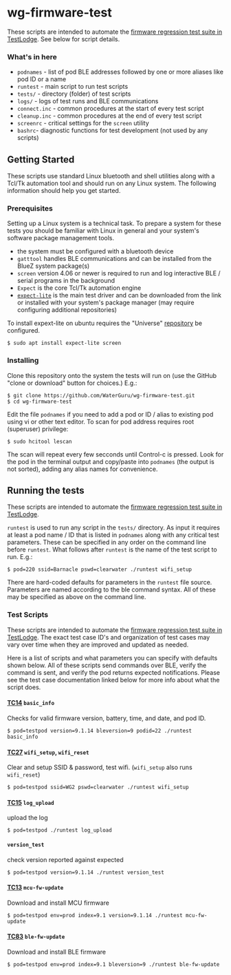 # wg-firmware-test

These scripts are intended to automate the [firmware regression test suite in TestLodge](https://waterguru.testlodge.com/projects/27528/suites/130300). See below for script details.

### What's in here

* ```podnames``` - list of pod BLE addresses followed by one or more aliases like pod ID or a name
* ```runtest```  - main script to run test scripts
* ```tests/``` - directory (folder) of test scripts
* ```logs/``` - logs of test runs and BLE communications
* ```connect.inc``` - common procedures at the start of every test script
* ```cleanup.inc``` - common procedures at the end of every test script
* ```screenrc``` - critical settings for the ```screen``` utility
* ```bashrc```- diagnostic functions for test development (not used by any scripts)

## Getting Started

These scripts use standard Linux bluetooth and shell utilities along with a Tcl/Tk automation tool and should run on any Linux system. The following information should help you get started.

### Prerequisites

Setting up a Linux system is a technical task. To prepare a system for these tests you should be familiar with Linux in general and your system's software package management tools.

* the system must be configured with a bluetooth device
* ```gatttool``` handles BLE communications and can be installed from the BlueZ system package(s)
* ```screen``` version 4.06 or newer is required to run and log interactive BLE / serial programs in the background
* ```Expect``` is the core Tcl/Tk automation engine
* [```expect-lite```](http://expect-lite.sourceforge.net/expect-lite_install.html) is the main test driver and can be downloaded from the link or installed with your system's package manager (may require configuring additional repositories) 

To install expext-lite on ubuntu requires the "Universe" [repository](https://help.ubuntu.com/community/Repositories#Managing_Repositories) be configured. 

```
$ sudo apt install expect-lite screen
```
### Installing

Clone this repository onto the system the tests will run on (use the GitHub "clone or download" button for choices.) E.g.: 

```
$ git clone https://github.com/WaterGuru/wg-firmware-test.git
$ cd wg-firmware-test
```

Edit the file ```podnames``` if you need to add a pod or ID / alias to existing pod using vi or other text editor. To scan for pod address requires root (superuser) privilege:

```
$ sudo hcitool lescan
```

The scan will repeat every few secconds until Control-c is pressed. Look for the pod in the terminal output and copy/paste into ```podnames``` (the output is not sorted), adding any alias names for convenience.

## Running the tests
These scripts are intended to automate the [firmware regression test suite in TestLodge](https://waterguru.testlodge.com/projects/27528/suites/130300).

```runtest``` is used to run any script in the ```tests/``` directory. As input it requires at least a pod name / ID that is listed in ```podnames``` along with any critical test parameters. These can be specified in any order on the command line before ```runtest```. What follows after ```runtest``` is the name of the test script to run. E.g.:

```
$ pod=220 ssid=Barnacle pswd=clearwater ./runtest wifi_setup
```

There are hard-coded defaults for parameters in the ```runtest``` file source. Parameters are named according to the ble command syntax. All of these may be specified as above on the command line.


### Test Scripts

These scripts are intended to automate the [firmware regression test suite in TestLodge](https://waterguru.testlodge.com/projects/27528/suites/130300). The exact test case ID's and organization of test cases may vary over time when they are improved and updated as needed.

Here is a list of scripts and what parameters you can specify with defaults shown below. All of these scripts send commands over BLE, verify the command is sent, and verify the pod returns expected notifications. Please see the test case documentation linked below for more info about what the script does.

#### [TC14](https://waterguru.testlodge.com/projects/27528/suites/130300?expand_section=140046#case_2130492)  ```basic_info```
Checks for valid firmware version, battery, time, and date, and pod ID.
```
$ pod=testpod version=9.1.14 bleversion=9 podid=22 ./runtest basic_info
```
#### [TC27](https://waterguru.testlodge.com/projects/27528/suites/130300?expand_section=140046#case_2134981) ```wifi_setup```, ```wifi_reset``` 
Clear and setup SSID & password, test wifi. (```wifi_setup``` also runs ```wifi_reset```)
```
$ pod=testpod ssid=WG2 pswd=clearwater ./runtest wifi_setup
```
#### [TC15](https://waterguru.testlodge.com/projects/27528/suites/130300?expand_section=140046#case_2130494) ```log_upload``` 
upload the log
```
$ pod=testpod ./runtest log_upload
```
#### ```version_test``` 
check version reported against expected
```
$ pod=testpod version=9.1.14 ./runtest version_test
```
#### [TC13](https://waterguru.testlodge.com/projects/27528/suites/130300?expand_section=140046#case_2130489) ```mcu-fw-update``` 
Download and install MCU firmware
```
$ pod=testpod env=prod index=9.1 version=9.1.14 ./runtest mcu-fw-update
```
#### [TC83](https://waterguru.testlodge.com/projects/27528/suites/130300?expand_section=140046#case_2155346) ```ble-fw-update``` 
Download and install BLE firmware
```
$ pod=testpod env=prod index=9.1 bleversion=9 ./runtest ble-fw-update
```


